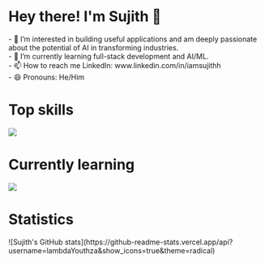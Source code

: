 <h1>Hey there! I'm Sujith 👋</h1>
- 📌 I’m interested in building useful applications and am deeply passionate about the potential of AI in transforming industries. <br>
- 🌱 I’m currently learning full-stack development and AI/ML.  <br>
- 📫 How to reach me LinkedIn: www.linkedin.com/in/iamsujithh <br>
- 😄 Pronouns: He/Him <br>

<h1>Top skills</h1>
<p>
  <a href="https://skillicons.dev">
    <img src="https://skillicons.dev/icons?i=html,css,tailwind,javascript,typescript,react,angular,python" />
  </a>
</p>

<h1>Currently learning</h1>
<a href="https://skillicons.dev">
    <img src="https://skillicons.dev/icons?i=express,mongodb,nodejs,java,spring" />
  </a>

<h1>Statistics</h1>
![Sujith's GitHub stats](https://github-readme-stats.vercel.app/api?username=lambdaYouthza&show_icons=true&theme=radical)
  
<!---
lambdaYouth/lambdaYouth is a ✨ special ✨ repository because its `README.md` (this file) appears on your GitHub profile.
You can click the Preview link to take a look at your changes.
--->
